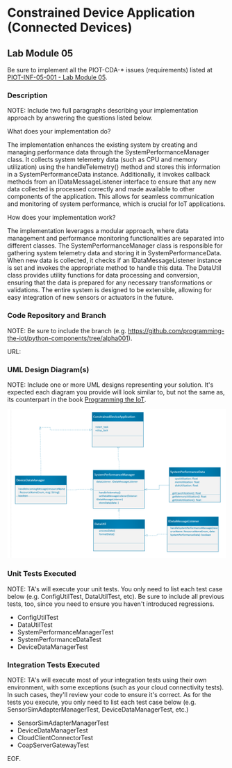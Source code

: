 # Constrained Device Application (Connected Devices)

## Lab Module 05

Be sure to implement all the PIOT-CDA-* issues (requirements) listed at [PIOT-INF-05-001 - Lab Module 05](https://github.com/orgs/programming-the-iot/projects/1#column-10488421).

### Description

NOTE: Include two full paragraphs describing your implementation approach by answering the questions listed below.

What does your implementation do? 

The implementation enhances the existing system by creating and managing performance data through the SystemPerformanceManager class. It collects system telemetry data (such as CPU and memory utilization) using the handleTelemetry() method and stores this information in a SystemPerformanceData instance. Additionally, it invokes callback methods from an IDataMessageListener interface to ensure that any new data collected is processed correctly and made available to other components of the application. This allows for seamless communication and monitoring of system performance, which is crucial for IoT applications.

How does your implementation work?

The implementation leverages a modular approach, where data management and performance monitoring functionalities are separated into different classes. The SystemPerformanceManager class is responsible for gathering system telemetry data and storing it in SystemPerformanceData. When new data is collected, it checks if an IDataMessageListener instance is set and invokes the appropriate method to handle this data. The DataUtil class provides utility functions for data processing and conversion, ensuring that the data is prepared for any necessary transformations or validations. The entire system is designed to be extensible, allowing for easy integration of new sensors or actuators in the future.

### Code Repository and Branch

NOTE: Be sure to include the branch (e.g. https://github.com/programming-the-iot/python-components/tree/alpha001).

URL: 

### UML Design Diagram(s)

NOTE: Include one or more UML designs representing your solution. It's expected each
diagram you provide will look similar to, but not the same as, its counterpart in the
book [Programming the IoT](https://learning.oreilly.com/library/view/programming-the-internet/9781492081401/).

![alt text](image.png)

### Unit Tests Executed

NOTE: TA's will execute your unit tests. You only need to list each test case below
(e.g. ConfigUtilTest, DataUtilTest, etc). Be sure to include all previous tests, too,
since you need to ensure you haven't introduced regressions.


  - ConfigUtilTest
  - DataUtilTest
  - SystemPerformanceManagerTest
  - SystemPerformanceDataTest
  - DeviceDataManagerTest

### Integration Tests Executed

NOTE: TA's will execute most of your integration tests using their own environment, with
some exceptions (such as your cloud connectivity tests). In such cases, they'll review
your code to ensure it's correct. As for the tests you execute, you only need to list each
test case below (e.g. SensorSimAdapterManagerTest, DeviceDataManagerTest, etc.)

   - SensorSimAdapterManagerTest
   - DeviceDataManagerTest
   - CloudClientConnectorTest
   - CoapServerGatewayTest

EOF.
